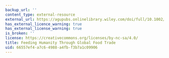 ```yaml
---
backup_url: ''
content_type: external-resource
external_url: https://agupubs.onlinelibrary.wiley.com/doi/full/10.1002/2014EF000250
has_external_licence_warning: true
has_external_license_warning: true
is_broken: ''
license: https://creativecommons.org/licenses/by-nc-sa/4.0/
title: Feeding Humanity Through Global Food Trade
uid: 66557ef4-a7c6-4988-a4fb-f3b7a1c09906
---
```

